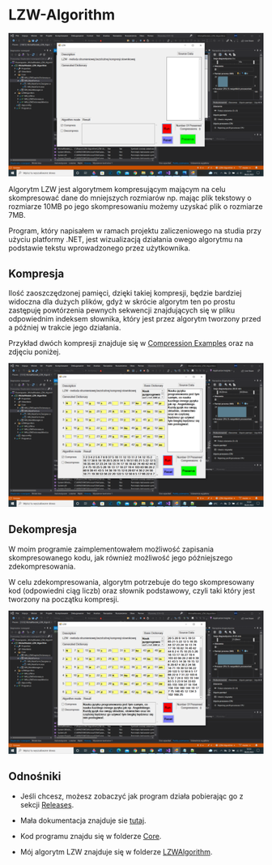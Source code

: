 # LZW-Algorithm

![Browser Screenshot](https://github.com/Mietek-01/LZW-Algorithm/blob/master/Start%20View.png)

Algorytm LZW jest algorytmem kompresującym mającym na celu skompresować dane do mniejszych rozmiarów np. mając plik tekstowy o rozmiarze 10MB 
po jego skompresowaniu możemy uzyskać plik o rozmiarze 7MB.

Program, który napisałem w ramach projektu zaliczeniowego na studia przy użyciu platformy .NET, jest wizualizacją działania owego algorytmu na podstawie tekstu wprowadzonego przez użytkownika.

## Kompresja

Ilość zaoszczędzonej pamięci, dzięki takiej kompresji, będzie bardziej widoczna dla dużych plików, gdyż w skrócie algorytm ten po prostu zastępuję powtórzenia 
pewnych sekwencji znajdujących się w pliku odpowiednim indeksem słownika, który jest przez algorytm tworzony przed a później w trakcie jego działania. 

Przykład dwóch kompresji znajduje się w [Compression Examples](https://github.com/Mietek-01/LZW-Algorithm/blob/master/Compression%20Examples.txt) oraz na zdjęciu poniżej.

![Browser Screenshot](https://github.com/Mietek-01/LZW-Algorithm/blob/master/Compression%20Screen.png)

## Dekompresja

W moim programie zaimplementowałem możliwość zapisania skompresowanego kodu, jak również możliwość jego późniejszego zdekompresowania.

W celu zdekompresowania, algorytm potrzebuje do tego skompresowany kod (odpowiedni ciąg liczb) oraz słownik podstawowy, czyli taki który jest tworzony na początku kompresji.

![Browser Screenshot](https://github.com/Mietek-01/LZW-Algorithm/blob/master/Decompression%20Screen.png)

## Odnośniki

- Jeśli chcesz, możesz zobaczyć jak program działa pobierając go z sekcji [Releases](https://github.com/Mietek-01/LZW-Algorithm/releases).

- Mała dokumentacja znajduje sie [tutaj](https://github.com/Mietek-01/LZW-Algorithm/blob/master/Documentation.odt).

- Kod programu znajdu się w folderze [Core](https://github.com/Mietek-01/LZW-Algorithm/tree/master/LZW-Algorithm/Core).

- Mój algorytm LZW znajduje się w folderze [LZWAlgorithm](https://github.com/Mietek-01/LZW-Algorithm/tree/master/LZW-Algorithm/LZWAlgorithm).
